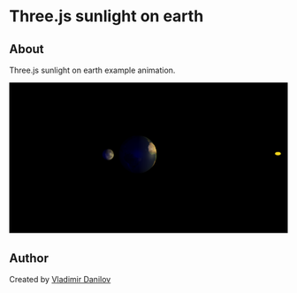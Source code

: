 # Three.js sunlight on earth #

## About ##

Three.js sunlight on earth example animation.

![Alt text](/threejs-sunlight-on-earth/git/example.png?raw=true)

## Author ###  

Created by [Vladimir Danilov](https://github.com/danilovl)
